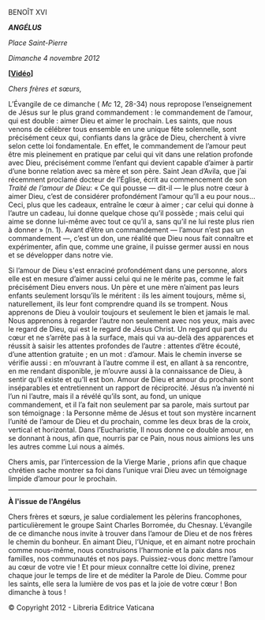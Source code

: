 BENOÎT XVI

***ANGÉLUS***

*Place Saint-Pierre*

*Dimanche 4 novembre 2012*

**[****[Vidéo](https://www.youtube.com/watch?v=oe-tqpXWvNM&list=PLC9tK3J1RlaZGkT-qS3F021VSzUv-YuwO&index=17&ab_channel=TheVatican-Archive)****]**

*Chers frères et sœurs,*

L’Évangile de ce dimanche ( *Mc* 12, 28-34) nous repropose l’enseignement de Jésus sur le plus grand commandement : le commandement de l’amour, qui est double : aimer Dieu et aimer le prochain. Les saints, que nous venons de célébrer tous ensemble en une unique fête solennelle, sont précisément ceux qui, confiants dans la grâce de Dieu, cherchent à vivre selon cette loi fondamentale. En effet, le commandement de l’amour peut être mis pleinement en pratique par celui qui vit dans une relation profonde avec Dieu, précisément comme l’enfant qui devient capable d’aimer à partir d’une bonne relation avec sa mère et son père. Saint Jean d’Avila, que j’ai récemment proclamé docteur de l’Église, écrit au commencement de son *Traité de l’amour de Dieu*: « Ce qui pousse — dit-il — le plus notre cœur à aimer Dieu, c’est de considérer profondément l’amour qu’Il a eu pour nous… Ceci, plus que les cadeaux, entraîne le cœur à aimer ; car celui qui donne à l’autre un cadeau, lui donne quelque chose qu’il possède ; mais celui qui aime se donne lui-même avec tout ce qu’il a, sans qu’il ne lui reste plus rien à donner » (n. 1). Avant d’être un commandement — l’amour n’est pas un commandement —, c’est un don, une réalité que Dieu nous fait connaître et expérimenter, afin que, comme une graine, il puisse germer aussi en nous et se développer dans notre vie.

Si l’amour de Dieu s'est enraciné profondément dans une personne, alors elle est en mesure d’aimer aussi celui qui ne le mérite pas, comme le fait précisément Dieu envers nous. Un père et une mère n’aiment pas leurs enfants seulement lorsqu’ils le méritent : ils les aiment toujours, même si, naturellement, ils leur font comprendre quand ils se trompent. Nous apprenons de Dieu à vouloir toujours et seulement le bien et jamais le mal. Nous apprenons à regarder l’autre non seulement avec nos yeux, mais avec le regard de Dieu, qui est le regard de Jésus Christ. Un regard qui part du cœur et ne s’arrête pas à la surface, mais qui va au-delà des apparences et réussit à saisir les attentes profondes de l’autre : attentes d’être écouté, d’une attention gratuite ; en un mot : d’amour. Mais le chemin inverse se vérifie aussi : en m’ouvrant à l’autre comme il est, en allant à sa rencontre, en me rendant disponible, je m’ouvre aussi à la connaissance de Dieu, à sentir qu’Il existe et qu’Il est bon. Amour de Dieu et amour du prochain sont inséparables et entretiennent un rapport de réciprocité. Jésus n’a inventé ni l’un ni l’autre, mais il a révélé qu’ils sont, au fond, un unique commandement, et il l’a fait non seulement par sa parole, mais surtout par son témoignage :  la Personne  même de Jésus et tout son mystère incarnent l’unité de l’amour de Dieu et du prochain, comme les deux bras de la croix, vertical et horizontal. Dans l’Eucharistie, Il nous donne ce double amour, en se donnant à nous, afin que, nourris par ce Pain, nous nous aimions les uns les autres comme Lui nous a aimés.

Chers amis, par l’intercession de  la Vierge Marie , prions afin que chaque chrétien sache montrer sa foi dans l’unique vrai Dieu avec un témoignage limpide d’amour pour le prochain.

* * *

**À l'issue de l'Angélus**

Chers frères et sœurs, je salue cordialement les pèlerins francophones, particulièrement le groupe Saint Charles Borromée, du Chesnay. L’évangile de ce dimanche nous invite à trouver dans l’amour de Dieu et de nos frères le chemin du bonheur. En aimant Dieu, l’Unique, et en aimant notre prochain comme nous-même, nous construisons l’harmonie et la paix dans nos familles, nos communautés et nos pays. Puissiez-vous donc mettre l’amour au cœur de votre vie ! Et pour mieux connaître cette loi divine, prenez chaque jour le temps de lire et de méditer la Parole de Dieu. Comme pour les saints, elle sera la lumière de vos pas et la joie de votre cœur ! Bon dimanche à tous !

© Copyright 2012 - Libreria Editrice Vaticana